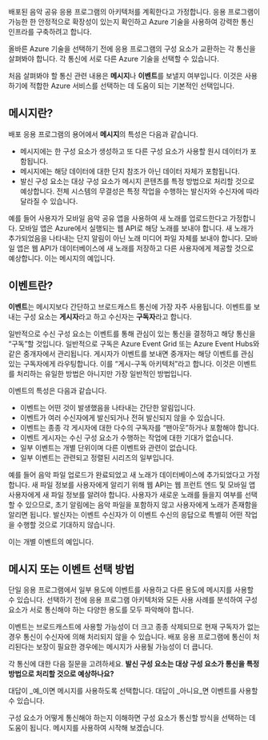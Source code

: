 배포된 음악 공유 응용 프로그램의 아키텍처를 계획한다고 가정합니다. 응용 프로그램이 가능한 한 안정적으로 확장성이 있는지 확인하고 Azure 기술을 사용하여 강력한 통신 인프라를 구축하려고 합니다.

올바른 Azure 기술을 선택하기 전에 응용 프로그램의 구성 요소가 교환하는 각 통신을 살펴봐야 합니다. 각 통신에 서로 다른 Azure 기술을 선택할 수 있습니다.

처음 살펴봐야 할 통신 관련 내용은 **메시지**나 **이벤트**를 보낼지 여부입니다. 이것은 사용하기에 적합한 Azure 서비스를 선택하는 데 도움이 되는 기본적인 선택입니다.

## <a name="what-is-a-message"></a>메시지란?
배포 응용 프로그램의 용어에서 **메시지**의 특성은 다음과 같습니다.

- 메시지에는 한 구성 요소가 생성하고 또 다른 구성 요소가 사용할 원시 데이터가 포함됩니다.
- 메시지에는 해당 데이터에 대한 단지 참조가 아닌 데이터 자체가 포함됩니다.
- 발신 구성 요소는 대상 구성 요소가 메시지 콘텐츠를 특정 방법으로 처리할 것으로 예상합니다. 전체 시스템의 무결성은 특정 작업을 수행하는 발신자와 수신자에 따라 달라질 수 있습니다.

예를 들어 사용자가 모바일 음악 공유 앱을 사용하여 새 노래를 업로드한다고 가정합니다. 모바일 앱은 Azure에서 실행되는 웹 API로 해당 노래를 보내야 합니다. 새 노래가 추가되었음을 나타내는 단지 알림이 아닌 노래 미디어 파일 자체를 보내야 합니다. 모바일 앱은 웹 API가 데이터베이스에 새 노래를 저장하고 다른 사용자에게 제공할 것으로 예상합니다. 이는 메시지의 예입니다.

## <a name="what-is-an-event"></a>이벤트란?

**이벤트**는 메시지보다 간단하고 브로드캐스트 통신에 가장 자주 사용됩니다. 이벤트를 보내는 구성 요소는 **게시자**라고 하고 수신자는 **구독자**라고 합니다.

일반적으로 수신 구성 요소는 이벤트를 통해 관심이 있는 통신을 결정하고 해당 통신을 “구독”할 것입니다. 일반적으로 구독은 Azure Event Grid 또는 Azure Event Hubs와 같은 중개자에서 관리됩니다. 게시자가 이벤트를 보내면 중개자는 해당 이벤트를 관심 있는 구독자에게 라우팅합니다. 이를 “게시-구독 아키텍처”라고 합니다. 이것은 이벤트를 처리하는 유일한 방법은 아니지만 가장 일반적인 방법입니다.

이벤트의 특성은 다음과 같습니다.

- 이벤트는 어떤 것이 발생했음을 나타내는 간단한 알림입니다.
- 이벤트가 여러 수신자에게 발신되거나 전혀 발신되지 않을 수 있습니다.
- 이벤트는 종종 각 게시자에 대한 다수의 구독자를 “팬아웃”하거나 포함해야 합니다.
- 이벤트 게시자는 수신 구성 요소가 수행하는 작업에 대한 기대가 없습니다.
- 일부 이벤트는 개별 단위이며 다른 이벤트와 관련이 없습니다. 
- 일부 이벤트는 관련되고 정렬된 시리즈의 일부입니다.  

예를 들어 음악 파일 업로드가 완료되었고 새 노래가 데이터베이스에 추가되었다고 가정합니다. 새 파일 정보를 사용자에게 알리기 위해 웹 API는 웹 프런트 엔드 및 모바일 앱 사용자에게 새 파일 정보를 알려야 합니다. 사용자가 새로운 노래를 들을지 여부를 선택할 수 있으므로, 초기 알림에는 음악 파일을 포함하지 않고 사용자에게 노래가 존재함을 알리면 됩니다. 발신자는 이벤트 수신자가 이 이벤트 수신의 응답으로 특별히 어떤 작업을 수행할 것으로 기대하지 않습니다.

이는 개별 이벤트의 예입니다.

## <a name="how-to-choose-messages-or-events"></a>메시지 또는 이벤트 선택 방법

단일 응용 프로그램에서 일부 용도에 이벤트를 사용하고 다른 용도에 메시지를 사용할 수 있습니다. 선택하기 전에 응용 프로그램 아키텍처와 모든 사용 사례를 분석하여 구성 요소가 서로 통신해야 하는 다양한 용도를 모두 파악해야 합니다.

이벤트는 브로드캐스트에 사용할 가능성이 더 크고 종종 삭제되므로 현재 구독자가 없는 경우 통신이 수신자에 의해 처리되지 않을 수 있습니다. 배포 응용 프로그램에 통신이 처리된다는 보장이 필요한 경우에는 메시지가 사용될 가능성이 더 큽니다.

각 통신에 대한 다음 질문을 고려하세요. **발신 구성 요소는 대상 구성 요소가 통신을 특정 방법으로 처리할 것으로 예상하나요?**

대답이 _예_이면 메시지를 사용하도록 선택합니다. 대답이 _아니요_면 이벤트를 사용할 수 있습니다.

구성 요소가 어떻게 통신해야 하는지 이해하면 구성 요소가 통신할 방식을 선택하는 데 도움이 됩니다. 메시지를 사용하여 시작해 보겠습니다.